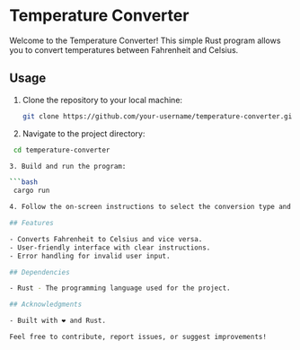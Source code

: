 # Temperature Converter

Welcome to the Temperature Converter! This simple Rust program allows you to convert temperatures between Fahrenheit and Celsius.

## Usage

1. Clone the repository to your local machine:

   ```bash
   git clone https://github.com/your-username/temperature-converter.git

2. Navigate to the project directory:

  ```bash
   cd temperature-converter

3. Build and run the program:

  ```bash
   cargo run

4. Follow the on-screen instructions to select the conversion type and enter the temperature value.

## Features

  - Converts Fahrenheit to Celsius and vice versa.
  - User-friendly interface with clear instructions.
  - Error handling for invalid user input.

## Dependencies

  - Rust - The programming language used for the project.

## Acknowledgments

  - Built with ❤️ and Rust.

Feel free to contribute, report issues, or suggest improvements!
